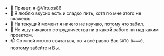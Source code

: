 - 👋 Привет, я @Virtuos86
- 👀 Я люблю вкусно есть и сладко пить, хотя по мне этого не скажешь.
- 🌱 На текущий момент я ничего не изучаю, потому что забил.
- 💞️ Не ищу никакого сотрудничества ни в какой работе ни над каким проектом.
- 📫 Со мной можно связаться, но я всё равно Вас `GOTO 8===0`, поэтому забейте и Вы.

<!---
Virtuos86/Virtuos86 is a ✨ special ✨ repository because its `README.md` (this file) appears on your GitHub profile.
You can click the Preview link to take a look at your changes.
--->
